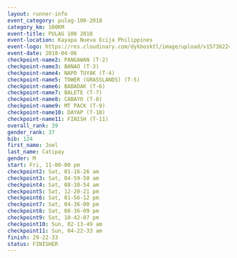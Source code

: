 ```yaml
---
layout: runner-info 
event_category: pulag-100-2018 
category_km: 100KM 
event-title: PULAG 100 2018 
event-location: Kayapa Nueva Ecija Philippines 
event-logo: https://res.cloudinary.com/dykbosktl/image/upload/v1573622467/Logo/logo-p1_tnutwz.jpg 
event-date: 2018-04-06 
checkpoint-name2: PANGAWAN (T-2) 
checkpoint-name3: BANAO (T-3) 
checkpoint-name4: NAPO TUYAK (T-4) 
checkpoint-name5: TOWER (GRASSLANDS) (T-5) 
checkpoint-name6: BABADAK (T-6) 
checkpoint-name7: BALETE (T-7) 
checkpoint-name8: CABAYO (T-8) 
checkpoint-name9: MT PACK (T-9) 
checkpoint-name10: DAYAP (T-10) 
checkpoint-name11: FINISH (T-11) 
overall_rank: 39
gender_rank: 37
bib: 124
first_name: Joel
last_name: Catipay
gender: M
start: Fri, 11-00-00 pm
checkpoint2: Sat, 01-16-26 am
checkpoint3: Sat, 04-59-50 am
checkpoint4: Sat, 08-38-54 am
checkpoint5: Sat, 12-20-21 pm
checkpoint6: Sat, 01-56-12 pm
checkpoint7: Sat, 04-36-00 pm
checkpoint8: Sat, 08-36-09 pm
checkpoint9: Sat, 10-42-07 pm
checkpoint10: Sun, 02-13-49 am
checkpoint11: Sun, 04-22-33 am
finish: 29-22-33
status: FINISHER
---
```

